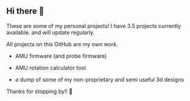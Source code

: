 ## Hi there 👋

These are some of my personal projects! 
I have 3.5 projects currently available. 
and will update regularly. 

All projects on this GitHub are my own work. 

- AMU firmware (and probe firmware) 

- AMU rotation calculator tool 

- a dump of some of my non-proprietary and semi useful 3d designs

 Thanks for stopping by!!
 🙌